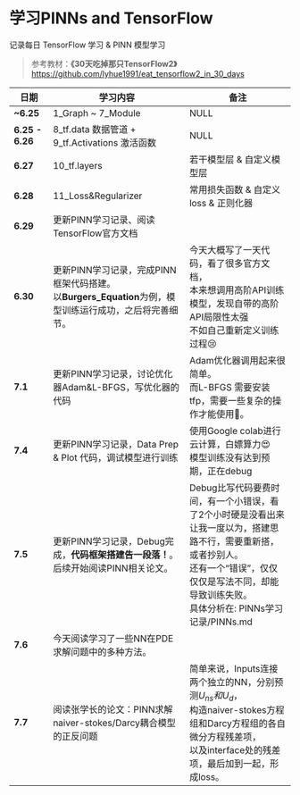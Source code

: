 <!-- #region -->
# 学习PINNs and TensorFlow 


记录每日 TensorFlow 学习 & PINN 模型学习
> 参考教材：**《30天吃掉那只TensorFlow2》** https://github.com/lyhue1991/eat_tensorflow2_in_30_days



| 日期            | 学习内容                                                     | 备注                                                         |
| --------------- | ------------------------------------------------------------ | ------------------------------------------------------------ |
| **~6.25**       | 1_Graph ~ 7_Module                                           | NULL                                                         |
| **6.25 - 6.26** | 8_tf.data 数据管道 + 9_tf.Activations 激活函数               | NULL                                                         |
| **6.27**        | 10_tf.layers                                                 | 若干模型层 & 自定义模型层                                    |
| **6.28**        | 11_Loss&Regularizer                                          | 常用损失函数 & 自定义loss & 正则化器                         |
| **6.29**        | 更新PINN学习记录、阅读TensorFlow官方文档                     |                                                              |
| **6.30**        | 更新PINN学习记录，完成PINN框架代码搭建。<br />以**Burgers_Equation**为例，模型训练运行成功，之后将完善细节。<br /> | 今天大概写了一天代码，看了很多官方文档，<br />本来想调用高阶API训练模型，发现自带的高阶API局限性太强<br />不如自己重新定义训练过程😢 |
| **7.1**         | 更新PINN学习记录，讨论优化器Adam&L-BFGS，写优化器的代码      | Adam优化器调用起来很简单。<br />而L-BFGS 需要安装tfp，需要一些复杂的操作才能使用🤣。 |
| **7.4**         | 更新PINN学习记录，Data Prep & Plot 代码，调试模型进行训练    | 使用Google colab进行云计算，白嫖算力😍<br />模型训练没有达到预期，正在debug |
| **7.5**         | 更新PINN学习记录，Debug完成，**代码框架搭建告一段落！**。<br />后续开始阅读PINN相关论文。 | Debug比写代码要费时间，有一个小错误，看了2个小时硬是没看出来<br />让我一度以为，搭建思路不行，需要重新搭，或者抄别人。<br />还有一个“错误”，仅仅仅仅是写法不同，却能导致训练失败。<br />具体分析在: PINNs学习记录/PINNs.md |
| **7.6**         | 今天阅读学习了一些NN在PDE求解问题中的多种方法。              |                                                              |
| **7.7**         | 阅读张学长的论文：PINN求解naiver-stokes/Darcy耦合模型的正反问题 | 简单来说，Inputs连接两个独立的NN，分别预测$U_{ns} 和 U_{d}$，<br />构造naiver-stokes方程组和Darcy方程组的各自微分方程残差项，<br />以及interface处的残差项，最后加到一起，形成loss。 |





<!-- #endregion -->
